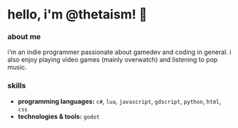 # hello, i'm @thetaism! 👋

### about me
i'm an indie programmer passionate about gamedev and coding in general. i also enjoy playing video games (mainly overwatch) and listening to pop music.

### skills
- **programming languages:** ```c#```, ```lua```, ```javascript```, ```gdscript```, ```python```, ```html```, ```css```
- **technologies & tools:** ```godot```

<!--
**thetaism/thetaism** is a ✨ _special_ ✨ repository because its `README.md` (this file) appears on your GitHub profile.

Here are some ideas to get you started:

- 🔭 I’m currently working on ...
- 🌱 I’m currently learning ...
- 👯 I’m looking to collaborate on ...
- 🤔 I’m looking for help with ...
- 💬 Ask me about ...
- 📫 How to reach me: ...
- 😄 Pronouns: ...
- ⚡ Fun fact: ...
-->
